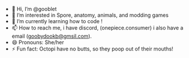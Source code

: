 - 👋 Hi, I’m @gooblet
- 👀 I’m interested in Spore, anatomy, animals, and modding games
- 🌱 I’m currently learning how to code
!
- 📫 How to reach me, i have discord, (onepiece.consumer) i also have a email (goobydookb@gmsil.com).
- 😄 Pronouns: She/her
- ⚡ Fun fact: Octopi have no butts, so they poop out of their mouths!

<!---
gooblet/gooblet is a ✨ special ✨ repository because its `README.md` (this file) appears on your GitHub profile.
You can click the Preview link to take a look at your changes.
--->

